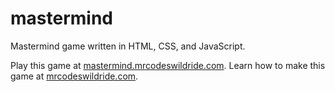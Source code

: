# mastermind

Mastermind game written in HTML, CSS, and JavaScript.

Play this game at [mastermind.mrcodeswildride.com](https://mastermind.mrcodeswildride.com/).
Learn how to make this game at [mrcodeswildride.com](https://www.mrcodeswildride.com/).
